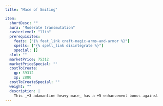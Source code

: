 ```yaml
---
title: "Mace of Smiting"

item:
  shortDesc: ""
  aura: "Moderate transmutation"
  casterLevel: "11th"
  prerequisites:
    feats: ["{% feat_link craft-magic-arms-and-armor %}"]
    spells: ["{% spell_link disintegrate %}"]
    special: []
  slot: ""
  marketPrice: 75312
  marketPriceSpecial: ""
  costToCreate:
    gp: 39312
    xp: 2880
  costToCreateSpecial: ""
  weight: ""
  description: |
    This _+3 adamantine heavy mace_ has a +5 enhancement bonus against constructs, and any critical hit dealt to a construct completely destroys it (no saving throw). A critical hit dealt to an outsider deals &times;4 damage rather than &times;2.
---
```

